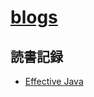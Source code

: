 # [blogs](https://cyan515.github.io/blogs/)

## 読書記録
- [Effective Java](/records_of_reading/Effective_Java.md)
